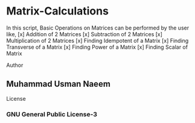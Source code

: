 # Matrix-Calculations
In this script, Basic Operations on Matrices can be performed by the user like,
[x] Addition of 2 Matrices
[x] Subtraction of 2 Matrices
[x] Multiplication of 2 Matrices
[x] Finding Idempotent of a Matrix
[x] Finding Transverse of a Matrix
[x] Finding Power of a Matrix
[x] Finding Scalar of Matrix

Author
## Muhammad Usman Naeem

License
### GNU General Public License-3
